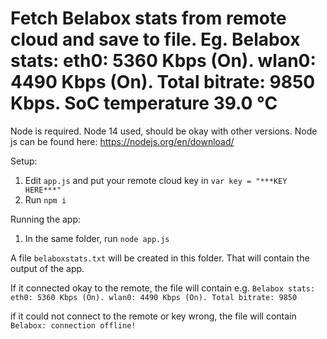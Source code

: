 # Fetch Belabox stats from remote cloud and save to file. Eg. Belabox stats: eth0: 5360 Kbps (On). wlan0: 4490 Kbps (On). Total bitrate: 9850 Kbps. SoC temperature 39.0 °C

Node is required.  Node 14 used, should be okay with other versions.
Node js can be found here: https://nodejs.org/en/download/

Setup:
1. Edit `app.js` and put your remote cloud key in `var key = "***KEY HERE***"`
2. Run `npm i `

Running the app:
1. In the same folder, run `node app.js`

A file `belaboxstats.txt` will be created in this folder. That will contain the output of the app.

If it connected okay to the remote, the file will contain e.g. `Belabox stats: eth0: 5360 Kbps (On). wlan0: 4490 Kbps (On). Total bitrate: 9850 `

if it could not connect to the remote or key wrong, the file will contain `Belabox: connection offline!`


